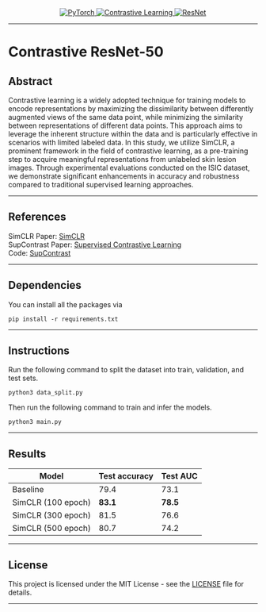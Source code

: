<div align="center">
  <a href="https://pytorch.org/">
    <img src="https://img.shields.io/badge/PyTorch-%23EE4C2C.svg?style=for-the-badge&logo=PyTorch&logoColor=white" alt="PyTorch">
  </a>
  <a href="https://encord.com/blog/guide-to-contrastive-learning/">
    <img src="https://img.shields.io/badge/Contrastive%20Learning-0066CC?style=for-the-badge" alt="Contrastive Learning">
  </a>
  <a href="https://en.wikipedia.org/wiki/Residual_neural_network">
    <img src="https://img.shields.io/badge/ResNet-FFB266?style=for-the-badge" alt="ResNet">
  </a>
</div>

<hr/>

# Contrastive ResNet-50

## Abstract
Contrastive learning is a widely adopted technique for training models to encode representations by maximizing the dissimilarity between differently augmented views of the same data point, while minimizing the similarity between representations of different data points. This approach aims to leverage the inherent structure within the data and is particularly effective in scenarios with limited labeled data. In this study, we utilize SimCLR, a prominent framework in the field of contrastive learning, as a pre-training step to acquire meaningful representations from unlabeled skin lesion images. Through experimental evaluations conducted on the ISIC dataset, we demonstrate significant enhancements in accuracy and robustness compared to traditional supervised learning approaches.

<hr/>

## References
SimCLR Paper: [SimCLR](https://proceedings.mlr.press/v119/chen20j.html)  
SupContrast Paper: [Supervised Contrastive Learning](https://proceedings.neurips.cc/paper_files/paper/2020/hash/d89a66c7c80a29b1bdbab0f2a1a94af8-Abstract.html)  
Code: [SupContrast](https://github.com/HobbitLong/SupContrast)

<hr/>

## Dependencies
You can install all the packages via
```
pip install -r requirements.txt
```

<hr/>

## Instructions
Run the following command to split the dataset into train, validation, and test sets.  
```
python3 data_split.py
```  
Then run the following command to train and infer the models.
```
python3 main.py
```

<hr/>

## Results
<div align="center">

|Model|	Test accuracy|	Test AUC|
| ---------- | -----------|-----------|
|Baseline|	79.4	|73.1|
|SimCLR (100 epoch)|	**83.1**|	**78.5**|
|SimCLR (300 epoch)	|81.5|	76.6|
|SimCLR (500 epoch)|	80.7|	74.2|

</div>

<hr/>

## License
This project is licensed under the MIT License - see the [LICENSE](LICENSE) file for details.

<hr/>


